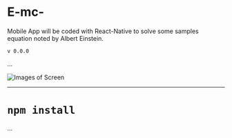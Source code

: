 # E-mc-

Mobile App will be coded with React-Native to solve some samples equation noted by Albert Einstein.

`v 0.0.0`

...

![Images of Screen](/assets/image/screen-v1.png)

---

# `npm install`

...
